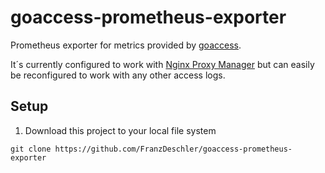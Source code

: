 # goaccess-prometheus-exporter

Prometheus exporter for metrics provided by [goaccess](https://goaccess.io).

It´s currently configured to work with [Nginx Proxy Manager](https://nginxproxymanager.com) but can easily be
reconfigured to work with any other access logs.

## Setup
1) Download this project to your local file system
```shell
git clone https://github.com/FranzDeschler/goaccess-prometheus-exporter
```